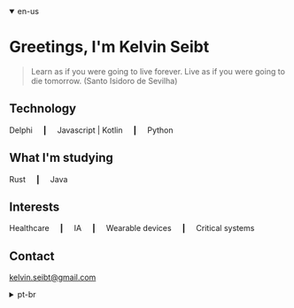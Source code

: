 <details open>
  <summary>en-us</summary>

# Greetings, I'm Kelvin Seibt

> Learn as if you were going to live forever. Live as if you were going to die tomorrow.
> (Santo Isidoro de Sevilha)

## Technology

Delphi  ┃  Javascript  |  Kotlin  ┃  Python   

## What I'm studying

Rust  ┃  Java   

## Interests

Healthcare  ┃  IA  ┃  Wearable devices  ┃  Critical systems

## Contact

[kelvin.seibt@gmail.com](kelvin.seibt@gmail.com)

</details>

<details>
  <summary>pt-br</summary>

# Olá me chamo Kelvin Seibt

> Aprenda como se você fosse viver para sempre. Viva como se você fosse morrer amanhã. 
> (Santo Isidoro de Sevilha)

## Tecnologias

Delphi  ┃  Javascript  |  Kotlin  ┃  Python     

## O que estou estudando

Rust  ┃  Java   

## Interesses

Healthcare  ┃  IA  ┃  Dispositivos vestíveis  ┃  Sistemas críticos

## Contato

[kelvin.seibt@gmail.com](kelvin.seibt@gmail.com)

</details>
